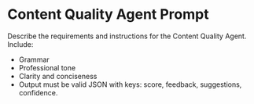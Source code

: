 # Content Quality Agent Prompt

Describe the requirements and instructions for the Content Quality Agent. Include:
- Grammar
- Professional tone
- Clarity and conciseness
- Output must be valid JSON with keys: score, feedback, suggestions, confidence.
